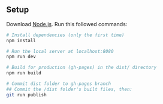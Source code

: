 ## Setup
Download [Node.js](https://nodejs.org/en/download/).
Run this followed commands:

``` bash
# Install dependencies (only the first time)
npm install

# Run the local server at localhost:8080
npm run dev

# Build for production (gh-pages) in the dist/ directory
npm run build

# Commit dist folder to gh-pages branch
## Commit the /dist folder's built files, then:
git run publish

```
